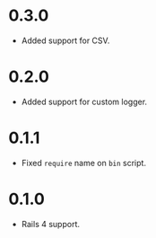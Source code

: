 # 0.3.0

- Added support for CSV.

# 0.2.0

- Added support for custom logger.

# 0.1.1

- Fixed `require` name on `bin` script.

# 0.1.0

- Rails 4 support.
